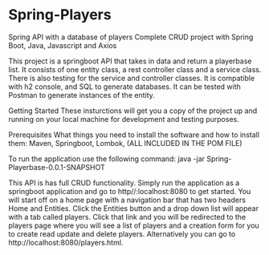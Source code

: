 # Spring-Players
Spring API with a database of players
Complete CRUD project with Spring Boot, Java, Javascript and Axios

This project is a springboot API that takes in data and return a playerbase list. It consists of one entity class, a rest controller class and a service class. There is also testing for the service and controller classes. It is compatible with h2 console, and SQL to generate databases. It can be tested with Postman to generate instances of the entity.

Getting Started These insturctions will get you a copy of the project up and running on your local machine for development and testing purposes. 

Prerequisites What things you need to install the software and how to install them:
Maven, Springboot, Lombok, (ALL INCLUDED IN THE POM FILE) 

To run the application use the following command:
java -jar Spring-Playerbase-0.0.1-SNAPSHOT

This API is has full CRUD functionality.
Simply run the application as a springboot application and go to http//:localhost:8080 to get started.
You will start off on a home page with a navigation bar that has two headers Home and Entities.
Click the Entities button and a drop down list will appear with a tab called players. Click that link and you will be redirected to the players page where you will see a list of players and a creation form for you to create read update and delete players. 
Alternatively you can go to http://localhost:8080/players.html.
